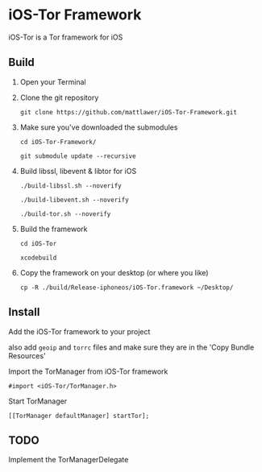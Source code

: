 iOS-Tor Framework
========

iOS-Tor is a Tor framework for iOS


Build
-----
1. Open your Terminal

2. Clone the git repository

	`git clone https://github.com/mattlawer/iOS-Tor-Framework.git`

3. Make sure you've downloaded the submodules 

	`cd iOS-Tor-Framework/`
	
	`git submodule update --recursive`

4. Build libssl, libevent & libtor for iOS

	`./build-libssl.sh --noverify`
	
	`./build-libevent.sh --noverify`
	
	`./build-tor.sh --noverify`

5. Build the framework

	`cd iOS-Tor`
	
	`xcodebuild`

6. Copy the framework on your desktop (or where you like)

	`cp -R ./build/Release-iphoneos/iOS-Tor.framework ~/Desktop/`
    
    
Install
-------

Add the iOS-Tor framework to your project

also add `geoip` and `torrc` files and make sure they are in the 'Copy Bundle Resources'

Import the TorManager from iOS-Tor framework

	#import <iOS-Tor/TorManager.h>

Start TorManager

	[[TorManager defaultManager] startTor];


TODO
----

Implement the TorManagerDelegate
